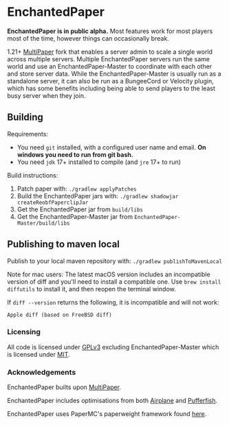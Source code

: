 # EnchantedPaper

**EnchantedPaper is in public alpha.** Most features work for most players most of
the time, however things can occasionally break.

1.21+ [MultiPaper](https://github.com/MultiPaper/MultiPaper) fork that enables a server admin
to scale a single world across multiple servers. Multiple EnchantedPaper servers run
the same world and use an EnchantedPaper-Master to coordinate with each other and
store server data. While the EnchantedPaper-Master is usually run as a standalone
server, it can also be run as a BungeeCord or Velocity plugin, which has some benefits
including being able to send players to the least busy server when they
join.

## Building
Requirements:
- You need `git` installed, with a configured user name and email. 
   **On windows you need to run from git bash.**
- You need `jdk` 17+ installed to compile (and `jre` 17+ to run)

Build instructions:
1. Patch paper with: `./gradlew applyPatches`
2. Build the EnchantedPaper jars with: `./gradlew shadowjar createReobfPaperclipJar`
3. Get the EnchantedPaper jar from `build/libs`
4. Get the EnchantedPaper-Master jar from `EnchantedPaper-Master/build/libs`

## Publishing to maven local
Publish to your local maven repository with: `./gradlew publishToMavenLocal`

Note for mac users: The latest macOS version includes an incompatible version of
diff and you'll need to install a compatible one. Use `brew install diffutils`
to install it, and then reopen the terminal window.

If `diff --version` returns the following, it is incompatible and will not work:
```
Apple diff (based on FreeBSD diff)
```

### Licensing

All code is licensed under [GPLv3](LICENSE.txt) excluding EnchantedPaper-Master
which is licensed under [MIT](EnchantedPaper-Master/LICENSE.txt).

### Acknowledgements

EnchantedPaper builts upon
[MultiPaper](https://github.com/MultiPaper/MultiPaper).

EnchantedPaper includes optimisations from both
[Airplane](https://github.com/TECHNOVE/Airplane) and
[Pufferfish](https://github.com/pufferfish-gg/Pufferfish).

EnchantedPaper uses PaperMC's paperweight framework found
[here](https://github.com/PaperMC/paperweight).

